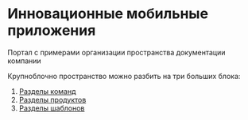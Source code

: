 # Инновационные мобильные приложения

Портал с примерами организации пространства документации компании

Крупноблочно пространство можно разбить на три больших блока:
1. [Разделы команд](/Teams)
2. [Разделы продуктов](/Products)
3. [Разделы шаблонов](/Templates)



